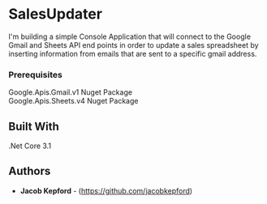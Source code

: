 # SalesUpdater

I'm building a simple Console Application that will connect to the Google Gmail and Sheets API end points in order to update a sales spreadsheet by inserting information from emails that are sent to a specific gmail address.

### Prerequisites

Google.Apis.Gmail.v1 Nuget Package <br>
Google.Apis.Sheets.v4 Nuget Package

## Built With

.Net Core 3.1

## Authors

* **Jacob Kepford** - (https://github.com/jacobkepford)
